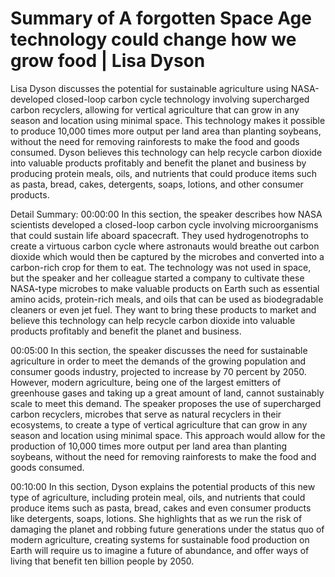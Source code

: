 # Summary of A forgotten Space Age technology could change how we grow food | Lisa Dyson

Lisa Dyson discusses the potential for sustainable agriculture using NASA-developed closed-loop carbon cycle technology involving supercharged carbon recyclers, allowing for vertical agriculture that can grow in any season and location using minimal space. This technology makes it possible to produce 10,000 times more output per land area than planting soybeans, without the need for removing rainforests to make the food and goods consumed. Dyson believes this technology can help recycle carbon dioxide into valuable products profitably and benefit the planet and business by producing protein meals, oils, and nutrients that could produce items such as pasta, bread, cakes, detergents, soaps, lotions, and other consumer products.

Detail Summary: 
00:00:00
In this section, the speaker describes how NASA scientists developed a closed-loop carbon cycle involving microorganisms that could sustain life aboard spacecraft. They used hydrogenotrophs to create a virtuous carbon cycle where astronauts would breathe out carbon dioxide which would then be captured by the microbes and converted into a carbon-rich crop for them to eat. The technology was not used in space, but the speaker and her colleague started a company to cultivate these NASA-type microbes to make valuable products on Earth such as essential amino acids, protein-rich meals, and oils that can be used as biodegradable cleaners or even jet fuel. They want to bring these products to market and believe this technology can help recycle carbon dioxide into valuable products profitably and benefit the planet and business.

00:05:00
In this section, the speaker discusses the need for sustainable agriculture in order to meet the demands of the growing population and consumer goods industry, projected to increase by 70 percent by 2050. However, modern agriculture, being one of the largest emitters of greenhouse gases and taking up a great amount of land, cannot sustainably scale to meet this demand. The speaker proposes the use of supercharged carbon recyclers, microbes that serve as natural recyclers in their ecosystems, to create a type of vertical agriculture that can grow in any season and location using minimal space. This approach would allow for the production of 10,000 times more output per land area than planting soybeans, without the need for removing rainforests to make the food and goods consumed.

00:10:00
In this section, Dyson explains the potential products of this new type of agriculture, including protein meal, oils, and nutrients that could produce items such as pasta, bread, cakes and even consumer products like detergents, soaps, lotions. She highlights that as we run the risk of damaging the planet and robbing future generations under the status quo of modern agriculture, creating systems for sustainable food production on Earth will require us to imagine a future of abundance, and offer ways of living that benefit ten billion people by 2050.

